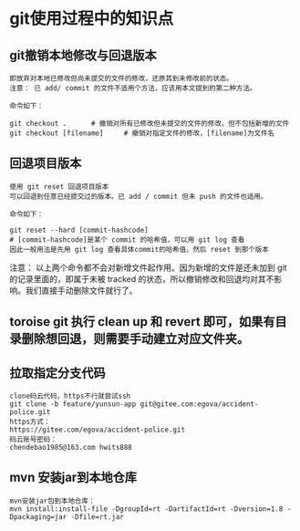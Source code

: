 # git使用过程中的知识点
## git撤销本地修改与回退版本

    即放弃对本地已修改但尚未提交的文件的修改，还原其到未修改前的状态。 
    注意： 已 add/ commit 的文件不适用个方法，应该用本文提到的第二种方法。

    命令如下：

    git checkout .      # 撤销对所有已修改但未提交的文件的修改，但不包括新增的文件
    git checkout [filename]     # 撤销对指定文件的修改，[filename]为文件名

## 回退项目版本

    使用 git reset 回退项目版本
    可以回退到任意已经提交过的版本。已 add / commit 但未 push 的文件也适用。

    命令如下：

    git reset --hard [commit-hashcode]  
    # [commit-hashcode]是某个 commit 的哈希值，可以用 git log 查看
    因此一般用法是先用 git log 查看具体commit的哈希值，然后 reset 到那个版本

注意：
以上两个命令都不会对新增文件起作用。因为新增的文件是还未加到 git 的记录里面的，即属于未被 tracked 的状态，所以撤销修改和回退均对其不影响。我们直接手动删除文件就行了。

## toroise git 执行  clean up 和 revert 即可，如果有目录删除想回退，则需要手动建立对应文件夹。

## 拉取指定分支代码
```
clone码云代码，https不行就尝试ssh
git clone -b feature/yunsun-app git@gitee.com:egova/accident-police.git
https方式：
https://gitee.com/egova/accident-police.git
码云账号密码：
chendebao1985@163.com hwits888
```

## mvn 安装jar到本地仓库
```
mvn安装jar包到本地仓库：
mvn install:install-file -DgroupId=rt -DartifactId=rt -Dversion=1.8 -Dpackaging=jar -Dfile=rt.jar
```
